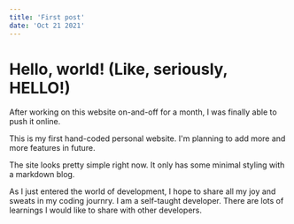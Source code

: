 ```yaml
---
title: 'First post'
date: 'Oct 21 2021'
---
```


# Hello, world! (Like, seriously, HELLO!)

After working on this website on-and-off for a month, I was finally able to push it online. 

This is my first hand-coded personal website. I'm planning to add more and more features in future. 

The site looks pretty simple right now. It only has some minimal styling with a markdown blog.

As I just entered the world of development, I hope to share all my joy and sweats in my coding journry. I am a self-taught developer. There are lots of learnings I would like to share with other developers.
